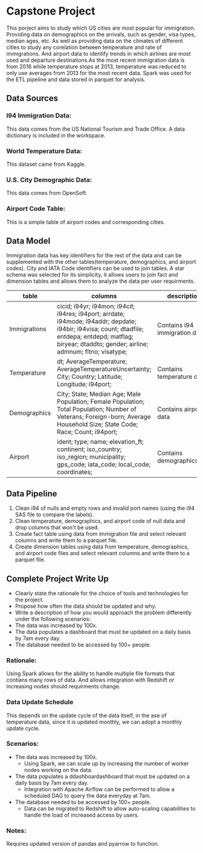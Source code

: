 # Capstone Project
This porject aims to study which US cities are most popular for immigration. Providing data on demographics on the arrivals, such as gender, visa types, median ages, etc. As well as providing data on the climates of different cities to study any corelation between temperature and rate of immigrations. And airport data to identify trends in which airlines are most used and departure destinations.As the most recent immigration data is from 2016 while temperature stops at 2013, temperature was reduced to only use averages from 2013 for the most recent data. Spark was used for the ETL pipeline and data stored in parquet for analysis.

## Data Sources
### I94 Immigration Data: 
This data comes from the US National Tourism and Trade Office. A data dictionary is included in the workspace.

### World Temperature Data: 
This dataset came from Kaggle.

### U.S. City Demographic Data: 
This data comes from OpenSoft.

### Airport Code Table: 
This is a simple table of airport codes and corresponding cities.

## Data Model
Immigration data has key identifiers for the rest of the data and can be supplemented with the other tables(temperature, demographics, and airport codes). City and IATA Code identifiers can be used to join tables. A star schema was selected for its simplicity, it allows users to join fact and dimension tables and allows them to analyze the data per user requirments.

| table | columns | description | type |
|---|---|---|---|
| Immigrations | cicid; i94yr; i94mon; i94cit; i94res; i94port; arrdate; i94mode; i94addr; depdate; i94bir; i94visa; count; dtadfile; entdepa; entdepd; matflag; biryear; dtaddto; gender; airline; admnum; fltno; visatype;  | Contains i94 immigration data | Fact Table |
| Temperature | dt; AverageTemperature; AverageTemperatureUncertainty;  City; Country; Latitude; Longitude; i94port; | Contains temperature data | Dimension Table |
| Demographics | City; State; Median Age; Male Population; Female Population; Total Population; Number of Veterans; Foreign-born; Average Household Size; State Code; Race; Count; i94port; | Contains airport data | Dimension Table |
| Airport | ident; type; name; elevation_ft; continent; iso_country; iso_region;  municipality; gps_code; iata_code; local_code; coordinates; | Contains demographicsdata | Dimension Table |

## Data Pipeline
1. Clean i94 of nulls and empty rows and invalid port names (using the i94 SAS file to compare the labels).
2. Clean temperature, demographics, and airport code of null data and drop columns that won't be used.
3. Create fact table using data from immigration file and select relevant columns and write them to a parquet file.
4. Create dimension tables using data from temperature, demographics, and airport code files and select relevant columns and write them to a parquet file.

## Complete Project Write Up
* Clearly state the rationale for the choice of tools and technologies for the project.
* Propose how often the data should be updated and why.
* Write a description of how you would approach the problem differently under the following scenarios:
 * The data was increased by 100x.
 * The data populates a dashboard that must be updated on a daily basis by 7am every day.
 * The database needed to be accessed by 100+ people.
 
### Rationale:
Using Spark allows for the ability to handle multiple file formats that contians many rows of data. And allows integration with Redshift or increasing nodes should requirments change.

### Data Update Schedule 
This depends on the update cycle of the data itself, in the ase of temperature data, since it is updated monthly, we can adopt a monthly update cycle.

### Scenarios:
- The data was increased by 100x.
    * Using Spark, we can scale up by increasing the number of worker nodes working on the data.
- The data populates a ddashboardashboard that must be updated on a daily basis by 7am every day.
    * Integration with Apache Airflow can be performed to allow a scheduled DAG to query the data everyday at 7am.
- The database needed to be accessed by 100+ people.
    * Data can be migrated to Redshift to allow auto-scaling capabilities to handle the load of increased access by users.
    
### Notes:
Requires updated version of pandas and pyarrow to function.